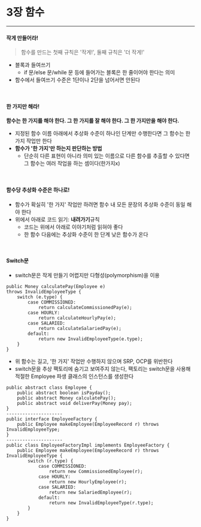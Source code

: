 # 3장 함수
<hr>

#### 작게 만들어라!
>함수를 만드는 첫째 규칙은 '작게!', 둘째 규칙은 '더 작게!'
* 블록과 들여쓰기
  * if 문/else 문/while 문 등에 들어가는 블록은 한 줄이어야 한다는 의미
* 함수에서 들여쓰기 수준은 1단이나 2단을 넘어서면 안된다
<br>

#### 한 가지만 해라!
**함수는 한 가지를 해야 한다. 그 한 가지를 잘 해야 한다. 그 한 가지만을 해야 한다.**
* 지정된 함수 이름 아래에서 추상화 수준이 하나인 단계만 수행한다면 그 함수는 한 가지 작업만 한다
* **함수가 '한 가지'만 하는지 판단하는 방법**
  * 단순히 다른 표현이 아니라 의미 있는 이름으로 다른 함수를 추출할 수 있다면 그 함수는 여러 작업을 하는 셈이다(한가지x)
<br>

#### 함수당 추상화 수준은 하나로!
* 함수가 확실히 '한 가지' 작업만 하려면 함수 내 모든 문장의 추상화 수준이 동일 해야 한다
* 위에서 아래로 코드 읽기: **내려가기**규칙
  * 코드는 위에서 아래로 이야기처럼 읽혀야 좋다
  * 한 함수 다음에는 추상화 수준이 한 단계 낮은 함수가 온다
<br>

#### Switch문
* switch문은 작게 만들기 어렵지만 다형성(polymorphism)을 이용
```
public Money calculatePay(Employee e)
throws InvalidEmployeeType {
    switch (e.type) {
        case COMMISSIONED:
            return calculateCommissionedPay(e);
        case HOURLY:
            return calculateHourlyPay(e);
        case SALARIED:
            return calculateSalariedPay(e);
        default:
            return new InvalidEmployeeType(e.type);
    }
}
```
* 위 함수는 길고, '한 가지' 작업만 수행하지 않으며 SRP, OCP를 위반한다
* switch문을 추상 팩토리에 숨기고 보여주지 않는다, 팩토리는 switch문을 사용해 적절한 Employee 파생 클래스의 인스턴스를 생성한다
```
public abstract class Employee {
    public abstract boolean isPayday();
    public abstract Money calculatePay();
    public abstract void deliverPay(Money pay);
}
---------------------
public interface EmployeeFactory {
    public Employee makeEmployee(EmployeeRecord r) throws InvalidEmployeeType;
}
---------------------
public class EmployeeFactoryImpl implements EmployeeFactory {
    public Employee makeEmployee(EmployeeRecord r) throws InvalidEmployeeType {
        switch (r.type) {
            case COMMISSIONED:
                return new CommissionedEmployee(r);
            case HOURLY:
                return new HourlyEmployee(r);
            case SALARIED:
                return new SalariedEmployee(r);
            default:
                return new InvalidEmployeeType(r.type);
        }
    }
}
```